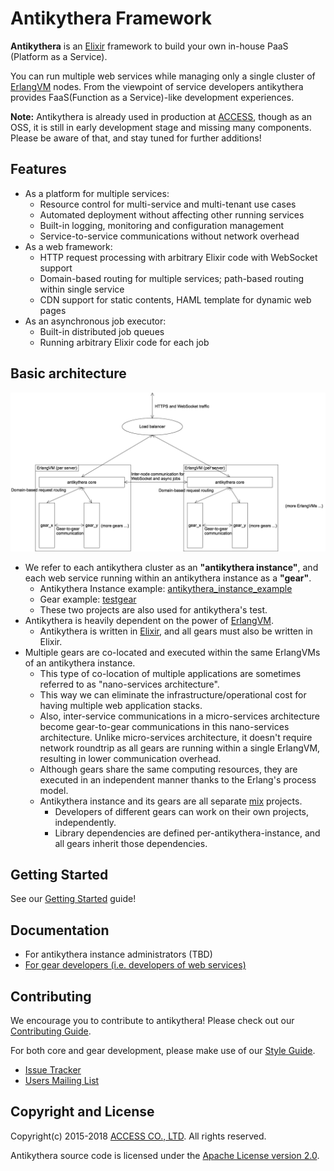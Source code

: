 # Antikythera Framework

**Antikythera** is an [Elixir] framework to build your own in-house PaaS (Platform as a Service).

You can run multiple web services while managing only a single cluster of [ErlangVM][Erlang] nodes.
From the viewpoint of service developers antikythera provides FaaS(Function as a Service)-like development experiences.

[Elixir]: http://elixir-lang.org/
[Erlang]: http://www.erlang.org/

**Note:** Antikythera is already used in production at [ACCESS],
though as an OSS, it is still in early development stage and missing many components.
Please be aware of that, and stay tuned for further additions!

[ACCESS]: https://www.access-company.com/

## Features

- As a platform for multiple services:
    - Resource control for multi-service and multi-tenant use cases
    - Automated deployment without affecting other running services
    - Built-in logging, monitoring and configuration management
    - Service-to-service communications without network overhead
- As a web framework:
    - HTTP request processing with arbitrary Elixir code with WebSocket support
    - Domain-based routing for multiple services; path-based routing within single service
    - CDN support for static contents, HAML template for dynamic web pages
- As an asynchronous job executor:
    - Built-in distributed job queues
    - Running arbitrary Elixir code for each job

## Basic architecture

![Antikythera Architecture](./doc/images/AntikytheraArchitecture.png)

- We refer to each antikythera cluster as an **"antikythera instance"**,
  and each web service running within an antikythera instance as a **"gear"**.
    - Antikythera Instance example: [antikythera_instance_example](https://github.com/access-company/antikythera_instance_example)
    - Gear example: [testgear](https://github.com/access-company/testgear)
    - These two projects are also used for antikythera's test.
- Antikythera is heavily dependent on the power of [ErlangVM][Erlang].
    - Antikythera is written in [Elixir], and all gears must also be written in Elixir.
- Multiple gears are co-located and executed within the same ErlangVMs of an antikythera instance.
    - This type of co-location of multiple applications are sometimes referred to as "nano-services architecture".
    - This way we can eliminate the infrastructure/operational cost for having multiple web application stacks.
    - Also, inter-service communications in a micro-services architecture become gear-to-gear communications in this nano-services architecture.
      Unlike micro-services architecture, it doesn't require network roundtrip as all gears are running within a single ErlangVM, resulting in lower communication overhead.
    - Although gears share the same computing resources, they are executed in an independent manner thanks to the Erlang's process model.
    - Antikythera instance and its gears are all separate [mix](https://hexdocs.pm/mix/Mix.html) projects.
        - Developers of different gears can work on their own projects, independently.
        - Library dependencies are defined per-antikythera-instance, and all gears inherit those dependencies.

## Getting Started

See our [Getting Started](./doc/getting_started.md) guide!

## Documentation

- For antikythera instance administrators (TBD)
- [For gear developers (i.e. developers of web services)](./doc/gear_developers/)

## Contributing

We encourage you to contribute to antikythera! Please check out our [Contributing Guide](./CONTRIBUTING.md).

For both core and gear development, please make use of our [Style Guide](./STYLE_GUIDE.md).

- [Issue Tracker](https://github.com/access-company/antikythera/issues)
- [Users Mailing List](https://groups.google.com/forum/#!forum/antikythera_users)

## Copyright and License

Copyright(c) 2015-2018 [ACCESS CO., LTD][ACCESS]. All rights reserved.

Antikythera source code is licensed under the [Apache License version 2.0](./LICENSE).
